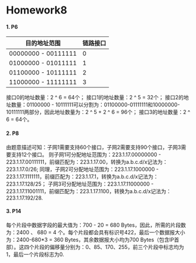 <h1>Homework8</h1>

#### 1. P6

| 目的地址范围        | 链路接口 |
| ------------------- | -------- |
| 00000000 - 00111111 | 0        |
| 01000000 - 01011111 | 1        |
| 01100000 - 10111111 | 2        |
| 11000000 - 11111111 | 3        |

接口0的地址数量：2 ^ 6 = 64个；
接口1的地址数量：2 ^ 5 = 32个；
接口2的地址数量：01100000 - 10111111可以分割为：01100000-01111111和10000000-10111111两部分，因此地址数量为：2 ^ 5 + 2 ^ 6 = 96个；
接口3的地址数量：2 ^ 6 = 64个。

#### 2. P8

由题意描述可知：子网1需要支持60个接口，子网2需要支持90个接口，子网3需要支持12个接口。
则子网1可分配地址范围为：223.1.17.00000000 - 223.1.17.00111111，前缀匹配为：223.1.17.00，转换为a.b.c.d/x记法为：223.1.17.0/26;
同理，子网2可分配地址范围为：223.1.17.1000000 - 223.1.17.1111111，前缀匹配为：223.1.17.1，转换为a.b.c.d/x记法为：223.1.17.128/25；
子网3可分配地址范围为：223.1.17.11000000 - 223.1.17.11001111，前缀匹配为：223.1.17.1100，转换为a.b.c.d/x记法为：223.1.17.192/28.

#### 3. P14

每个片段中数据字段的最大值为：700 - 20 = 680 Bytes，因此，所需的片段数为：2400 、 680 = 4 个。每个片段都会具有标识号422，最后一个数据报大小为：2400-680*3 = 360 Bytes，其余数据报大小均为700 Bytes（包含IP首部）。这四个片段的偏移量分别为：0、85、170、255，前三个片段中标志均为1，最后一个片段标志为0.